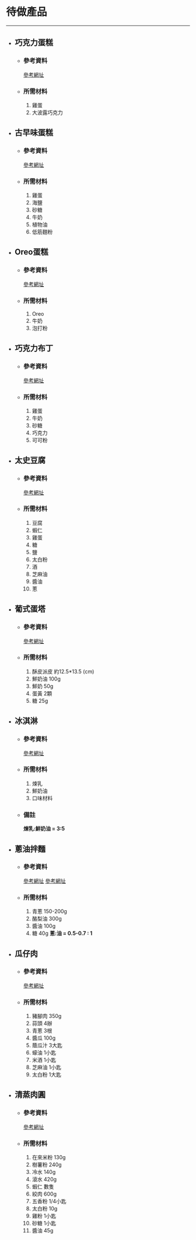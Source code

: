 # 待做產品
---

+ ## 巧克力蛋糕
  + ### 參考資料
    [參考網址](https://youtu.be/LERnXvrpMTc)
  + ### 所需材料
    1. 雞蛋
    2. 大波露巧克力 
   
+ ## 古早味蛋糕
  + ### 參考資料
    [參考網址](https://youtu.be/mjPmPtHTLt8)
  + ### 所需材料
    1. 雞蛋
    2. 海鹽
    3. 砂糖
    4. 牛奶
    5. 植物油
    6. 低筋麵粉

+ ## Oreo蛋糕
  + ### 參考資料
    [參考網址](https://youtu.be/DTl7jnCin_g)
  + ### 所需材料
    1. Oreo
    2. 牛奶
    3. 泡打粉

+ ## 巧克力布丁
  + ### 參考資料
    [參考網址](https://youtu.be/3A4pVdDYAOg)
  + ### 所需材料
    1. 雞蛋
    2. 牛奶
    3. 砂糖
    4. 巧克力
    5. 可可粉

+ ## 太史豆腐
  + ### 參考資料
    [參考網址](https://youtu.be/sxYW2XP3ASs?t=208)
  + ### 所需材料
    1. 豆腐
    2. 蝦仁
    3. 雞蛋
    4. 糖
    5. 鹽
    6. 太白粉
    7. 酒
    8. 芝麻油
    9. 醬油
    10. 蔥

+ ## 葡式蛋塔
  + ### 參考資料
    [參考網址](https://youtu.be/yga1PhgZenU)
  + ### 所需材料
    1. 酥皮派皮 約12.5*13.5 (cm)
    2. 鮮奶油 100g
    3. 鮮奶 50g
    4. 蛋黃 2顆
    5. 糖 25g

+ ## 冰淇淋
  + ### 參考資料
    [參考網址](https://youtu.be/2ZpDGHUZJVs)
  + ### 所需材料
    1. 煉乳
    2. 鮮奶油
    3. 口味材料
  + ### 備註
    **煉乳:鮮奶油 = 3:5**

+ ## 蔥油拌麵
  + ### 參考資料
    [參考網址](https://youtu.be/iO4bWL5uDLI)
    [參考網址](https://youtu.be/AJ9X_sQhRyI)
  + ### 所需材料
    1. 青蔥 150-200g
    2. 酪梨油 300g
    3. 醬油 100g
    4. 糖 40g
    **蔥:油 = 0.5-0.7 : 1**

+ ## 瓜仔肉
  + ### 參考資料
    [參考網址](https://youtu.be/25OH8_1NBic)
  + ### 所需材料
    1. 豬腳肉 350g
    2. 蒜頭 4辦
    3. 青蔥 3根
    4. 醬瓜 100g
    5. 蔭瓜汁 3大匙
    6. 蠔油 1小匙
    7. 米酒 1小匙
    8. 芝麻油 1小匙
    9. 太白粉 1大匙

+ ## 清蒸肉圓
  + ### 參考資料
    [參考網址](https://youtu.be/nVt51xewLC4)
  + ### 所需材料
    1. 在來米粉 130g
    2. 樹薯粉 240g
    3. 冷水 140g
    4. 滾水 420g
    5. 蝦仁 數隻
    6. 絞肉 600g
    7. 五香粉 1/4小匙
    8. 太白粉 10g
    9. 雞粉 1小匙
    10. 砂糖 1小匙
    11. 醬油 45g